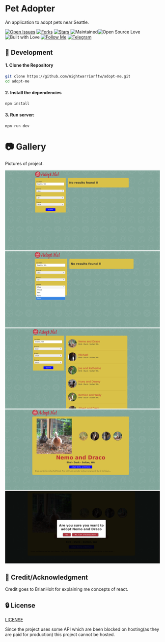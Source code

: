# Pet Adopter
An application to adopt pets near Seattle.

[![Open Issues](https://img.shields.io/github/issues/nightwarriorftw/adopt-me?style=for-the-badge&logo=github)](https://github.com/nightwarriorftw/adopt-me/issues) [![Forks](https://img.shields.io/github/forks/nightwarriorftw/adopt-me?style=for-the-badge&logo=github)](https://github.com/nightwarriorftw/adopt-me/network/members) [![Stars](https://img.shields.io/github/stars/nightwarriorftw/adopt-me?style=for-the-badge&logo=reverbnation)](hhttps://github.com/nightwarriorftw/adopt-me/stargazers) ![Maintained](https://img.shields.io/maintenance/yes/2020?style=for-the-badge&logo=github)![Open Source Love](https://img.shields.io/badge/Open%20Source-%E2%99%A5-red?style=for-the-badge&logo=open-source-initiative) ![Built with Love](https://img.shields.io/badge/Built%20With-%E2%99%A5-critical?style=for-the-badge&logo=ko-fi) [![Follow Me](https://img.shields.io/twitter/follow/nightwarriorftw?color=blue&label=Follow%20%40nightwarriorftw&logo=twitter&style=for-the-badge)](https://twitter.com/intent/follow?screen_name=nightwarriorftw) [![Telegram](https://img.shields.io/badge/Telegram-Chat-informational?style=for-the-badge&logo=telegram)](https://telegram.me/nightwarriorftw)


## :nut_and_bolt: Development


#### 1. Clone the Repository

```Bash
git clone https://github.com/nightwarriorftw/adopt-me.git
cd adopt-me
```

#### 2. Install the dependencies

```BASH
npm install
```

#### 3. Run server:

```BASH
npm run dev
```

# :camera: Gallery

Pictures of project.

![Front Page](./assets/adopt-me/p1.png)
![Different themes](./assets/adopt-me/p1.1.png)
![Search results](./assets/adopt-me/p2.png)
![Details page](./assets/adopt-me/p3.png)
![Modal adoption confirmation ](./assets/adopt-me/p4.png)

## :star2: Credit/Acknowledgment

Credit goes to BrianHolt for explaining me concepts of react.

## :lock: License

[LICENSE](/LICENSE)

Since the project uses some API which are been blocked on hosting(as they are paid for production) this project cannot be hosted.

